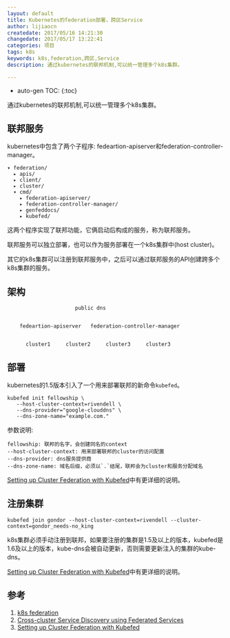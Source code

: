 ```yaml
---
layout: default
title: Kubernetes的federation部署，跨区Service
author: lijiaocn
createdate: 2017/05/16 14:21:30
changedate: 2017/05/17 13:22:41
categories: 项目
tags: k8s
keywords: k8s,federation,跨区,Service
description: 通过kubernetes的联邦机制,可以统一管理多个k8s集群。

---
```


* auto-gen TOC:
{:toc}

通过kubernetes的联邦机制,可以统一管理多个k8s集群。

## 联邦服务

kubernetes中包含了两个子程序: fedeartion-apiserver和federation-controller-manager。

	▾ federation/
	  ▸ apis/
	  ▸ client/
	  ▸ cluster/
	  ▾ cmd/
	    ▸ federation-apiserver/
	    ▸ federation-controller-manager/
	    ▸ genfeddocs/
	    ▸ kubefed/

这两个程序实现了联邦功能，它俩启动后构成的服务，称为联邦服务。

联邦服务可以独立部署，也可以作为服务部署在一个k8s集群中(host cluster)。

其它的k8s集群可以注册到联邦服务中，之后可以通过联邦服务的API创建跨多个k8s集群的服务。

## 架构

	                      public dns
	
	
	    fedeartion-apiserver   federation-controller-manager
	
	
	      cluster1     cluster2     cluster3     cluster3 

## 部署

kubernetes的1.5版本引入了一个用来部署联邦的新命令`kubefed`。

	kubefed init fellowship \            
	   --host-cluster-context=rivendell \
	   --dns-provider="google-clouddns" \
	   --dns-zone-name="example.com."

参数说明:

	fellowship: 联邦的名字，会创建同名的context
	--host-cluster-context: 用来部署联邦的cluster的访问配置
	--dns-provider: dns服务提供商
	--dns-zone-name: 域名后缀，必须以`.`结尾，联邦会为cluster和服务分配域名

[Setting up Cluster Federation with Kubefed][3]中有更详细的说明。

## 注册集群

	kubefed join gondor --host-cluster-context=rivendell --cluster-context=gondor_needs-no_king

k8s集群必须手动注册到联邦，如果要注册的集群是1.5及以上的版本，kubefed是1.6及以上的版本，kube-dns会被自动更新，否则需要更新注入的集群的kube-dns。

[Setting up Cluster Federation with Kubefed][3]中有更详细的说明。

## 参考

1. [k8s federation][1]
2. [Cross-cluster Service Discovery using Federated Services][2]
3. [Setting up Cluster Federation with Kubefed][3]

[1]: https://github.com/kubernetes/kubernetes/tree/1780a527f6accd283fb95ab01beda3d380ff20e1/federation  "k8s federation" 
[2]: https://kubernetes.io/docs/tasks/federation/federation-service-discovery/ "Cross-cluster Service Discovery using Federated Services"
[3]: https://kubernetes.io/docs/tasks/federation/set-up-cluster-federation-kubefed/  "Setting up Cluster Federation with Kubefed"
